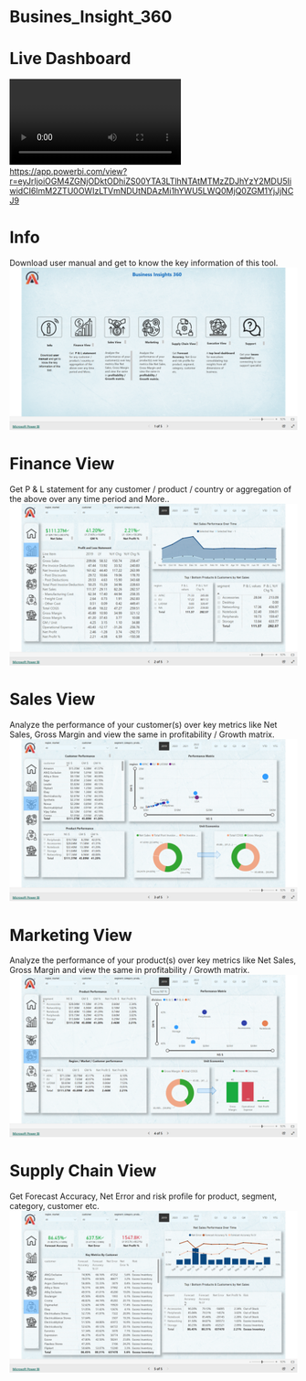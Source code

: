 # Busines_Insight_360
# Live Dashboard
<video src ="https://github.com/saif90834/Busines_Insight_360/blob/main/Bi_360_Live.mp4" controls></video>
https://app.powerbi.com/view?r=eyJrIjoiOGM4ZGNjODktODhiZS00YTA3LTlhNTAtMTMzZDJhYzY2MDU5IiwidCI6ImM2ZTU0OWIzLTVmNDUtNDAzMi1hYWU5LWQ0MjQ0ZGM1YjJjNCJ9
# Info
Download user manual and get to know the key information of this tool.
<img src="https://github.com/saif90834/Busines_Insight_360/blob/main/Landing_page.png"/>
# Finance View
Get  P & L statement for any customer / product / country or aggregation of the above over any time period and More..
<img src ="https://github.com/saif90834/Busines_Insight_360/blob/main/Finance_views.png"/>
# Sales View
Analyze the performance of your customer(s) over key metrics like Net Sales, Gross Margin and view the same in profitability / Growth matrix.
<img src="https://github.com/saif90834/Busines_Insight_360/blob/main/Sales_Views.png"/>
# Marketing View
Analyze the performance of your product(s) over key metrics like Net Sales, Gross Margin and view the same in profitability / Growth matrix.
<img src="https://github.com/saif90834/Busines_Insight_360/blob/main/Marketing_views.png"/>
# Supply Chain View
Get Forecast Accuracy, Net Error and risk profile for product, segment, category, customer etc.
<img src="https://github.com/saif90834/Busines_Insight_360/blob/main/Supply_Chain_Views.png"/>
